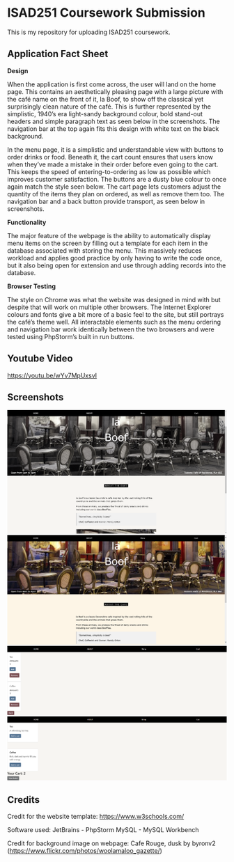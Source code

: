 # ISAD251 Coursework Submission
This is my repository for uploading ISAD251 coursework.

## Application Fact Sheet
**Design**

When the application is first come across, the user will land on the home page. This contains an aesthetically pleasing page with a large picture with the café name on the front of it, la Boof, to show off the classical yet surprisingly clean nature of the café. This is further represented by the simplistic, 1940’s era light-sandy background colour, bold stand-out headers and simple paragraph text as seen below in the screenshots. The navigation bar at the top again fits this design with white text on the black background.

In the menu page, it is a simplistic and understandable view with buttons to order drinks or food. Beneath it, the cart count ensures that users know when they’ve made a mistake in their order before even going to the cart. This keeps the speed of entering-to-ordering as low as possible which improves customer satisfaction. The buttons are a dusty blue colour to once again match the style seen below.
The cart page lets customers adjust the quantity of the items they plan on ordered, as well as remove them too. The navigation bar and a back button provide transport, as seen below in screenshots.

**Functionality**

The major feature of the webpage is the ability to automatically display menu items on the screen by filling out a template for each item in the database associated with storing the menu. This massively reduces workload and applies good practice by only having to write the code once, but it also being open for extension and use through adding records into the database.

**Browser Testing**

The style on Chrome was what the website was designed in mind with but despite that will work on multiple other browsers. The Internet Explorer colours and fonts give a bit more of a basic feel to the site, but still portrays the café’s theme well.
All interactable elements such as the menu ordering and navigation bar work identically between the two browsers and were tested using PhpStorm’s built in run buttons.


## Youtube Video
https://youtu.be/wYv7MpUxsvI

## Screenshots
![Homepage](Screenshots/Homepage.png)
![HomeInternetExplorer](Screenshots/HomeIE.png)
![Cart](Screenshots/Cart.png)
![Menu](Screenshots/Menu.png)


## Credits
Credit for the website template: https://www.w3schools.com/

Software used:
JetBrains - PhpStorm
MySQL - MySQL Workbench

Credit for background image on webpage: Cafe Rouge, dusk by byronv2 (https://www.flickr.com/photos/woolamaloo_gazette/)
